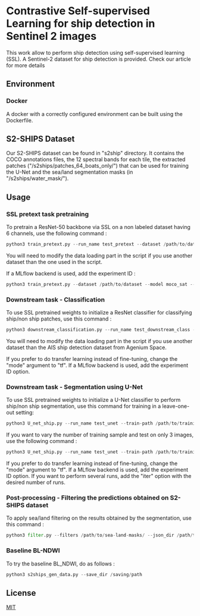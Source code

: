﻿# Contrastive Self-supervised Learning for ship detection in Sentinel 2 images

This work allow to perform ship detection using self-supervised learning (SSL). A Sentinel-2 dataset for ship detection is provided. Check our article for more details

## Environment
### Docker
A docker with a correctly configured environment can be built using the Dockerfile.

## S2-SHIPS Dataset
Our S2-SHIPS dataset can be found in "s2ship" directory. It contains the COCO annotations files, the 12 spectral bands for each tile, the extracted patches ("/s2ships/patches_64_boats_only/") that can be used for training the U-Net and the sea/land segmentation masks (in "/s2ships/water_mask/").

## Usage

### SSL pretext task pretraining
To pretrain a ResNet-50 backbone via SSL on a non labeled dataset having 6 channels, use the following command :

```python
python3 train_pretext.py --run_name test_pretext --dataset /path/to/dataset --model moco_sat --channels 6 --save_dir /saving/path
```

You will need to modify the data loading part in the script if you use another dataset than the one used in the script.

If a MLflow backend is used, add the experiment ID :

```python
python3 train_pretext.py --dataset /path/to/dataset --model moco_sat --channels 6 --exp_ID 1
```
### Downstream task - Classification
To use SSL pretrained weights to initialize a ResNet classifier for classifying ship/non ship patches, use this command :

```python
python3 downstream_classification.py --run_name test_downstream_class --dataset /path/to/dataset --model moco_sat --channels 6 --save_dir /saving/path --weights /path/to/weights --nb_class 2 --mode ft --test y
```
You will need to modify the data loading part in the script if you use another dataset than the AIS ship detection dataset from Agenium Space.

If you prefer to do transfer learning instead of fine-tuning, change the "mode" argument to "tf". If a MLflow backend is used, add the experiment ID option.

### Downstream task - Segmentation using U-Net
To use SSL pretrained weights to initialize a U-Net classifier to perform ship/non ship segmentation, use this command for training in a leave-one-out setting:

```python
python3 U_net_ship.py --run_name test_unet --train-path /path/to/training/set --test-path /path/to/test/set --in-channels 6 --save_results /saving/path --weights /path/to/weights --num-classes 2 --mode ft
```

If you want to vary the number of training sample and test on only 3 images, use the following command :


```python
python3 U_net_ship.py --run_name test_unet --train-path /path/to/training/set --test-path /path/to/test/set --in-channels 6 --save_results /saving/path --weights /path/to/weights --num-classes 2 --mode ft --vary_nb_img y
```

If you prefer to do transfer learning instead of fine-tuning, change the "mode" argument to "tf". If a MLflow backend is used, add the experiment ID option. If you want to perform several runs, add the "iter" option with the desired number of runs.

### Post-processing - Filtering the predictions obtained on S2-SHIPS dataset
To apply sea/land filtering on the results obtained by the segmentation, use this command :
```python
python3 filter.py --filters /path/to/sea-land-masks/ --json_dir /path/to/coco-annotations --dataset /path/to/predictions/to/filter
```

### Baseline BL-NDWI
To try the baseline BL_NDWI, do as follows :
```python
python3 s2ships_gen_data.py --save_dir /saving/path 
```



## License
[MIT](https://choosealicense.com/licenses/mit/)
